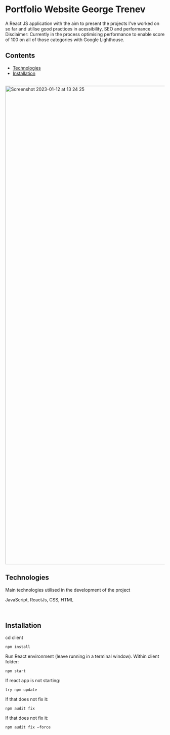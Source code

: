 # Portfolio Website George Trenev

A React JS application with the aim to present the projects I've worked on so far and utilise good practices in acessibility, SEO and performance. <br>
Disclaimer: Currently in the process optimising performance to enable score of 100 on all of those categories with Google Lighthouse. 


## Contents 

* [Technologies](#technologies)
* [Installation](#installation)

<br>
<img width="1506" alt="Screenshot
2023-01-12 at 13 24 25" src="https://user-images.githubusercontent.com/65739239/214433249-2051bd23-5137-454e-bfe2-c5ce1b683a3a.png">


## Technologies

Main technologies utilised in the development of the project

JavaScript, ReactJs, CSS, HTML

<br>

## Installation

cd client

```
npm install
```

Run React environment (leave running in a terminal window). Within client folder:

```
npm start
```

If react app is not starting:

```
try npm update
```

If that does not fix it:

```
npm audit fix

```

If that does not fix it:

```
npm audit fix —force
```
